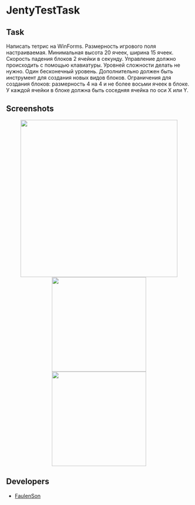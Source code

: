 # JentyTestTask

## Task
Написать тетрис на WinForms.
Размерность игрового поля настраиваемая. Минимальная высота 20 ячеек, ширина 15 ячеек.
Скорость падения блоков 2 ячейки в секунду.
Управление должно происходить с помощью клавиатуры.
Уровней сложности делать не нужно. Один бесконечный уровень.
Дополнительно должен быть инструмент для создания новых видов блоков.
Ограничения для создания блоков:  размерность 4 на 4 и не более восьми ячеек в блоке. У каждой ячейки в блоке должна быть соседняя ячейка по оси X или Y.

## Screenshots
<p align="center">
      <img src="https://i.ibb.co/swdH710/1.png" width="426">
      <img src="https://i.ibb.co/6vcH5mn/2.png" width="256">
      <img src="https://i.ibb.co/tHB1SzV/3.png" width="256">
</p>

## Developers

- [FaulenSon](https://github.com/FaulenSon)
